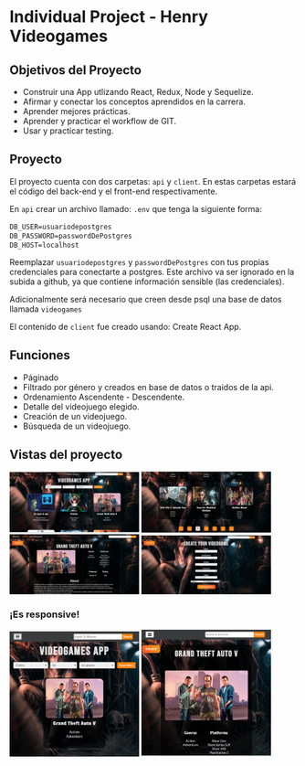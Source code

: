 # Individual Project - Henry Videogames

## Objetivos del Proyecto

- Construir una App utlizando React, Redux, Node y Sequelize.
- Afirmar y conectar los conceptos aprendidos en la carrera.
- Aprender mejores prácticas.
- Aprender y practicar el workflow de GIT.
- Usar y practicar testing.

## Proyecto

El proyecto cuenta con dos carpetas: `api` y `client`. En estas carpetas estará el código del back-end y el front-end respectivamente.

En `api` crear un archivo llamado: `.env` que tenga la siguiente forma:

```
DB_USER=usuariodepostgres
DB_PASSWORD=passwordDePostgres
DB_HOST=localhost
```

Reemplazar `usuariodepostgres` y `passwordDePostgres` con tus propias credenciales para conectarte a postgres. Este archivo va ser ignorado en la subida a github, ya que contiene información sensible (las credenciales).

Adicionalmente será necesario que creen desde psql una base de datos llamada `videogames`

El contenido de `client` fue creado usando: Create React App.

## Funciones

- Páginado
- Filtrado por género y creados en base de datos o traidos de la api.
- Ordenamiento Ascendente - Descendente.
- Detalle del videojuego elegido.
- Creación de un videojuego.
- Búsqueda de un videojuego. 

## Vistas del proyecto

<p>
     <a><img src='https://github.com/Alvarezeli/Alvarezeli/blob/main/PI%20-%20videogames/Captura%20de%20pantalla%202022-01-31%20192230.png' height="45%" width="45%"/></a>
      <a><img src='https://github.com/Alvarezeli/PI-Videogames/blob/main/client/src/assets/readme/paginado.png' height="45%" width="45%"/></a>
      <a><img src='https://github.com/Alvarezeli/PI-Videogames/blob/main/client/src/assets/readme/detalle.png' height="45%" width="45%"/></a>
      <a><img src='https://github.com/Alvarezeli/PI-Videogames/blob/main/client/src/assets/readme/Captura%20de%20pantalla%202022-01-31%20192542.png' height="45%" width="45%"/></a>

</p>

### ¡Es responsive!

<p>
  <a><img src='https://github.com/Alvarezeli/PI-Videogames/blob/main/client/src/assets/readme/responsive.png' height="45%" width="45%"/></a>
   <a><img src='https://github.com/Alvarezeli/PI-Videogames/blob/main/client/src/assets/readme/responsive%20detail.png' height="45%" width="45%"/></a>
</p>
